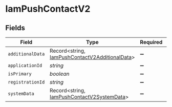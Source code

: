 # IamPushContactV2


## Fields

| Field                                                                                                   | Type                                                                                                    | Required                                                                                                | Description                                                                                             |
| ------------------------------------------------------------------------------------------------------- | ------------------------------------------------------------------------------------------------------- | ------------------------------------------------------------------------------------------------------- | ------------------------------------------------------------------------------------------------------- |
| `additionalData`                                                                                        | Record<string, [IamPushContactV2AdditionalData](../../models/shared/iampushcontactv2additionaldata.md)> | :heavy_minus_sign:                                                                                      | N/A                                                                                                     |
| `applicationId`                                                                                         | *string*                                                                                                | :heavy_minus_sign:                                                                                      | N/A                                                                                                     |
| `isPrimary`                                                                                             | *boolean*                                                                                               | :heavy_minus_sign:                                                                                      | N/A                                                                                                     |
| `registrationId`                                                                                        | *string*                                                                                                | :heavy_minus_sign:                                                                                      | N/A                                                                                                     |
| `systemData`                                                                                            | Record<string, [IamPushContactV2SystemData](../../models/shared/iampushcontactv2systemdata.md)>         | :heavy_minus_sign:                                                                                      | N/A                                                                                                     |